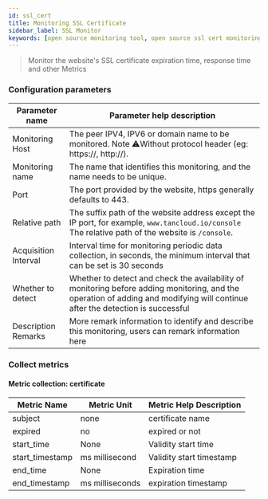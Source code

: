 ```yaml
---
id: ssl_cert  
title: Monitoring SSL Certificate      
sidebar_label: SSL Monitor  
keywords: [open source monitoring tool, open source ssl cert monitoring tool, monitoring website ssl metrics]
---
```


> Monitor the website's SSL certificate expiration time, response time and other Metrics

### Configuration parameters

|    Parameter name    |                                                                           Parameter help description                                                                           |
|----------------------|--------------------------------------------------------------------------------------------------------------------------------------------------------------------------------|
| Monitoring Host      | The peer IPV4, IPV6 or domain name to be monitored. Note ⚠️Without protocol header (eg: https://, http://).                                                                    |
| Monitoring name      | The name that identifies this monitoring, and the name needs to be unique.                                                                                                     |
| Port                 | The port provided by the website, https generally defaults to 443.                                                                                                             |
| Relative path        | The suffix path of the website address except the IP port, for example, `www.tancloud.io/console` The relative path of the website is `/console`.                              |
| Acquisition Interval | Interval time for monitoring periodic data collection, in seconds, the minimum interval that can be set is 30 seconds                                                          |
| Whether to detect    | Whether to detect and check the availability of monitoring before adding monitoring, and the operation of adding and modifying will continue after the detection is successful |
| Description Remarks  | More remark information to identify and describe this monitoring, users can remark information here                                                                            |

### Collect metrics

#### Metric collection: certificate

|   Metric Name   |   Metric Unit   | Metric Help Description  |
|-----------------|-----------------|--------------------------|
| subject         | none            | certificate name         |
| expired         | no              | expired or not           |
| start_time      | None            | Validity start time      |
| start_timestamp | ms millisecond  | Validity start timestamp |
| end_time        | None            | Expiration time          |
| end_timestamp   | ms milliseconds | expiration timestamp     |


